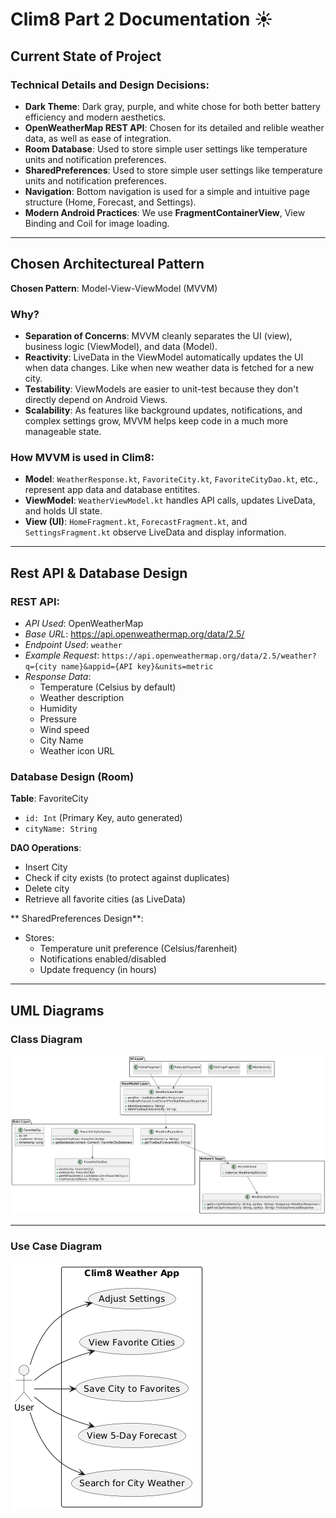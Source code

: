 # Clim8 Part 2 Documentation ☀️


## Current State of Project

### Technical Details and Design Decisions:
- **Dark Theme**: Dark gray, purple, and white chose for both better battery efficiency and modern aesthetics.
- **OpenWeatherMap REST API**: Chosen for its detailed and relible weather data, as well as ease of integration.
- **Room Database**: Used to store simple user settings like temperature units and notification preferences.
- **SharedPreferences**: Used to store simple user settings like temperature units and notification preferences.
- **Navigation**: Bottom navigation is used for a simple and intuitive page structure (Home, Forecast, and Settings).
- **Modern Android Practices**: We use **FragmentContainerView**, View Binding and Coil for image loading.

---

## Chosen Architectureal Pattern

**Chosen Pattern**: Model-View-ViewModel (MVVM)

### Why?
- **Separation of Concerns**: MVVM cleanly separates the UI (view), business logic (ViewModel), and data (Model).
- **Reactivity**: LiveData in the ViewModel automatically updates the UI when data changes. Like when new weather data is fetched for a new city.
- **Testability**: ViewModels are easier to unit-test because they don't directly depend on Android Views.
- **Scalability**: As features like background updates, notifications, and complex settings grow, MVVM helps keep code in a much more manageable state.

### How MVVM is used in Clim8:
- **Model**: ```WeatherResponse.kt```, ```FavoriteCity.kt```, ```FavoriteCityDao.kt```, etc., represent app data and database entitites.
- **ViewModel**: ```WeatherViewModel.kt``` handles API calls, updates LiveData, and holds UI state.
- **View (UI)**: ```HomeFragment.kt```, ```ForecastFragment.kt```, and ```SettingsFragment.kt``` observe LiveData and display information.

---

## Rest API & Database Design

### REST API:
- *API Used*: OpenWeatherMap
- *Base URL*: https://api.openweathermap.org/data/2.5/
- *Endpoint Used*: ```weather```
- *Example Request*: ```
                     https://api.openweathermap.org/data/2.5/weather?q={city name}&appid={API key}&units=metric
                     ```
- *Response Data*:
    - Temperature (Celsius by default)
    - Weather description
    - Humidity
    - Pressure
    - Wind speed
    - City Name
    - Weather icon URL

### Database Design (Room)

**Table**: FavoriteCity
- ```id: Int``` (Primary Key, auto generated)
- ```cityName: String```

**DAO Operations**:
- Insert City
- Check if city exists (to protect against duplicates)
- Delete city
- Retrieve all favorite cities (as LiveData)

** SharedPreferences Design**:
- Stores:
  - Temperature unit preference (Celsius/farenheit)
  - Notifications enabled/disabled
  - Update frequency (in hours)

---

## UML Diagrams

### Class Diagram
![Class Diagram](docs/clim8_class_diagram.png)

---

### Use Case Diagram
![Use Case Diagram](docs/clim8_use_case.png)
